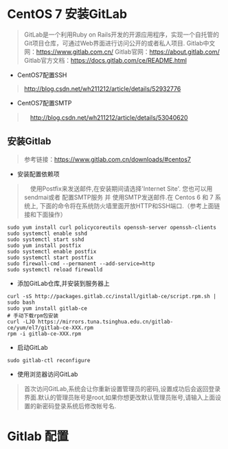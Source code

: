 # CentOS 7 安装GitLab

> GitLab是一个利用Ruby on Rails开发的开源应用程序，实现一个自托管的Git项目仓库，可通过Web界面进行访问公开的或者私人项目.
> Gitlab中文网：https://www.gitlab.com.cn/
> Gitlab官网：https://about.gitlab.com/
> Gitlab官方文档：https://docs.gitlab.com/ce/README.html

- CentOS7配置SSH

> http://blog.csdn.net/wh211212/article/details/52932776

- CentOS7配置SMTP

>　http://blog.csdn.net/wh211212/article/details/53040620

## 安装Gitlab

> 参考链接：https://www.gitlab.com.cn/downloads/#centos7

- 安装配置依赖项

>　使用Postfix来发送邮件,在安装期间请选择'Internet Site'. 您也可以用sendmai或者 配置SMTP服务 并 使用SMTP发送邮件.在 Centos 6 和 7 系统上, 下面的命令将在系统防火墙里面开放HTTP和SSH端口.（参考上面链接和下面操作）

```
sudo yum install curl policycoreutils openssh-server openssh-clients
sudo systemctl enable sshd
sudo systemctl start sshd
sudo yum install postfix
sudo systemctl enable postfix
sudo systemctl start postfix
sudo firewall-cmd --permanent --add-service=http
sudo systemctl reload firewalld
```

- 添加GitLab仓库,并安装到服务器上

```
curl -sS http://packages.gitlab.cc/install/gitlab-ce/script.rpm.sh | sudo bash
sudo yum install gitlab-ce
# 手动下载rpm包安装
curl -LJO https://mirrors.tuna.tsinghua.edu.cn/gitlab-ce/yum/el7/gitlab-ce-XXX.rpm
rpm -i gitlab-ce-XXX.rpm
```

- 启动GitLab

```
sudo gitlab-ctl reconfigure
```

- 使用浏览器访问GitLab

> 首次访问GitLab,系统会让你重新设置管理员的密码,设置成功后会返回登录界面.默认的管理员账号是root,如果你想更改默认管理员账号,请输入上面设置的新密码登录系统后修改帐号名.

# Gitlab 配置
